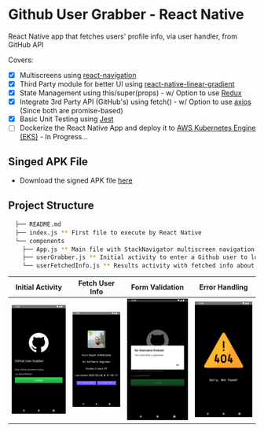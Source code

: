 # Github User Grabber - React Native

React Native app that fetches users' profile info, via user handler, from GitHub API

Covers:

- [x] Multiscreens using [react-navigation](https://www.npmjs.com/package/react-navigation "react-navigation")
- [x] Third Party module for better UI using [react-native-linear-gradient](https://www.npmjs.com/package/react-native-linear-gradient "react-native-linear-gradient")
- [x] State Management using this/super(props) - w/ Option to use [Redux](https://redux.js.org/)
- [x] Integrate 3rd Party API (GitHub's) using fetch() - w/ Option to use [axios](https://github.com/axios/axios) (Since both are promise-based)
- [x] Basic Unit Testing using [Jest](https://jestjs.io/)
- [ ] Dockerize the React Native App and deploy it to [AWS Kubernetes Engine (EKS)](https://aws.amazon.com/de/eks/) - In Progress...

## Singed APK File
* Download the signed APK file [here](https://github.com/RayanAlkhelaiwi/GithubUserGrabber-ReactNative/raw/master/android/app/build/outputs/apk/release/app-release.apk)

## Project Structure

```sh
  ├── README.md
  ├── index.js ** First file to execute by React Native
  └── components
    ├── App.js ** Main file with StackNavigator multiscreen navigation
    ├── userGrabber.js ** Initial activity to enter a Github user to lookup
    └── userFetchedInfo.js ** Results activity with fetched info about the user
```

Initial Activity  |  Fetch User Info  |  Form Validation  |  Error Handling
:-------------------------:|:-------------------------:|:-------------------------:|:-------------------------:
![GithubUserGrabber-ReactNative](assets/userGrabberActivity.png)  |  ![GithubUserGrabber-ReactNative](assets/userFetchedInfoActivity.png)  |  ![GithubUserGrabber-ReactNative](assets/FormValidation.png)  |  ![GithubUserGrabber-ReactNative](assets/NoFoundHandler.png)
